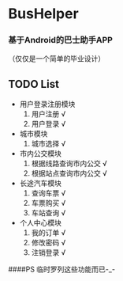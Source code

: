 # BusHelper
### 基于Android的巴士助手APP
（仅仅是一个简单的毕业设计）

## TODO List
* 用户登录注册模块
	1. 用户注册 √
	2. 用户登录 √
* 城市模块
    1. 城市选择 √
* 市内公交模块
	1. 根据线路查询市内公交 √
	2. 根据站点查询市内公交 √
* 长途汽车模块
	1. 查询车票 √
	2. 车票购买 √
	3. 车站查询 √
* 个人中心模块
    1. 我的订单 √
    2. 修改密码 √
    3. 注销登录 √

####PS
临时罗列这些功能而已-_-

